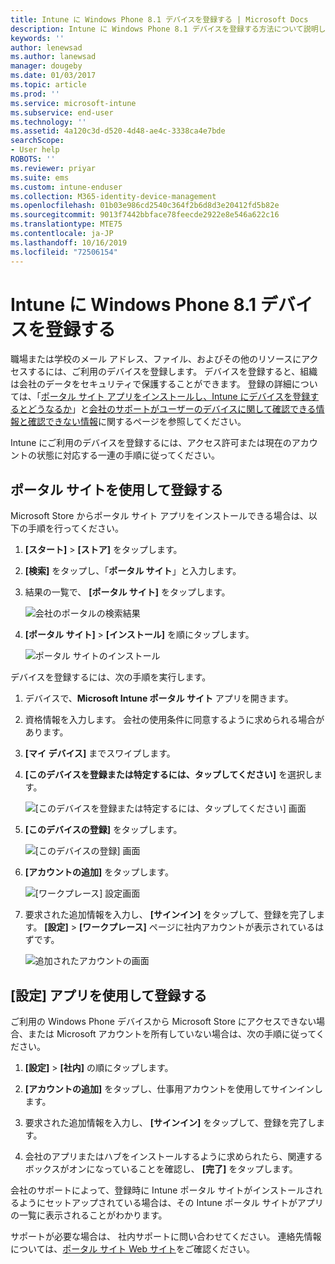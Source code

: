 ```yaml
---
title: Intune に Windows Phone 8.1 デバイスを登録する | Microsoft Docs
description: Intune に Windows Phone 8.1 デバイスを登録する方法について説明します
keywords: ''
author: lenewsad
ms.author: lanewsad
manager: dougeby
ms.date: 01/03/2017
ms.topic: article
ms.prod: ''
ms.service: microsoft-intune
ms.subservice: end-user
ms.technology: ''
ms.assetid: 4a120c3d-d520-4d48-ae4c-3338ca4e7bde
searchScope:
- User help
ROBOTS: ''
ms.reviewer: priyar
ms.suite: ems
ms.custom: intune-enduser
ms.collection: M365-identity-device-management
ms.openlocfilehash: 01b03e986cd2540c364f2b6d8d3e20412fd5b82e
ms.sourcegitcommit: 9013f7442bbface78feecde2922e8e546a622c16
ms.translationtype: MTE75
ms.contentlocale: ja-JP
ms.lasthandoff: 10/16/2019
ms.locfileid: "72506154"
---
```

# <a name="enroll-your-windows-phone-81-device-in-intune"></a>Intune に Windows Phone 8.1 デバイスを登録する  

職場または学校のメール アドレス、ファイル、およびその他のリソースにアクセスするには、ご利用のデバイスを登録します。 デバイスを登録すると、組織は会社のデータをセキュリティで保護することができます。 登録の詳細については、「[ポータル サイト アプリをインストールし、Intune にデバイスを登録するとどうなるか](what-happens-if-you-install-the-company-portal-app-and-enroll-your-device-in-intune-windows.md)」と[会社のサポートがユーザーのデバイスに関して確認できる情報と確認できない情報](what-info-can-your-company-see-when-you-enroll-your-device-in-intune.md)に関するページを参照してください。  

Intune にご利用のデバイスを登録するには、アクセス許可または現在のアカウントの状態に対応する一連の手順に従ってください。

## <a name="enroll-through-company-portal"></a>ポータル サイトを使用して登録する  
Microsoft Store からポータル サイト アプリをインストールできる場合は、以下の手順を行ってください。 

1. **[スタート]**  >  **[ストア]** をタップします。  

2. **[検索]** をタップし、「**ポータル サイト**」と入力します。  

3. 結果の一覧で、 **[ポータル サイト]** をタップします。  


    ![会社のポータルの検索結果](./media/WP81-1-CP-search-store-v2.png)  

4. **[ポータル サイト]** &gt; **[インストール]** を順にタップします。  


    ![ポータル サイトのインストール](./media/WP81-2-CP-install-v2.png)  

デバイスを登録するには、次の手順を実行します。  

1. デバイスで、**Microsoft Intune ポータル サイト** アプリを開きます。  


2. 資格情報を入力します。 会社の使用条件に同意するように求められる場合があります。  

3. **[マイ デバイス]** までスワイプします。  

4. **[このデバイスを登録または特定するには、タップしてください]** を選択します。  


    ![[このデバイスを登録または特定するには、タップしてください] 画面](./media/WP81-enroll-1-swipe-my-devices.png)  

5. **[このデバイスの登録]** をタップします。  


    ![[このデバイスの登録] 画面](./media/WP81-enroll-2-enroll-this-device.png)  

6. **[アカウントの追加]** をタップします。  


    ![[ワークプレース] 設定画面](./media/WP81-enroll-3-workplace-add-acct.png)  

7. 要求された追加情報を入力し、 **[サインイン]** をタップして、登録を完了します。 **[設定]** &gt; **[ワークプレース]** ページに社内アカウントが表示されているはずです。  


    ![追加されたアカウントの画面](./media/WP81-enroll-4-account-added.png)  

## <a name="enroll-through-settings-app"></a>[設定] アプリを使用して登録する  
ご利用の Windows Phone デバイスから Microsoft Store にアクセスできない場合、または Microsoft アカウントを所有していない場合は、次の手順に従ってください。

1. **[設定]** &gt; **[社内]** の順にタップします。  

2. **[アカウントの追加]** をタップし、仕事用アカウントを使用してサインインします。  

3. 要求された追加情報を入力し、 **[サインイン]** をタップして、登録を完了します。  

4. 会社のアプリまたはハブをインストールするように求められたら、関連するボックスがオンになっていることを確認し、 **[完了]** をタップします。  

会社のサポートによって、登録時に Intune ポータル サイトがインストールされるようにセットアップされている場合は、その Intune ポータル サイトがアプリの一覧に表示されることがわかります。  

サポートが必要な場合は、 社内サポートに問い合わせてください。 連絡先情報については、[ポータル サイト Web サイト](https://go.microsoft.com/fwlink/?linkid=2010980)をご確認ください。
